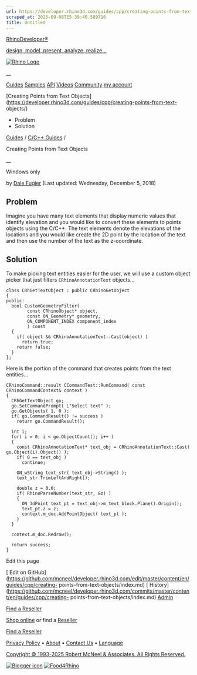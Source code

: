 ```yaml
---
url: https://developer.rhino3d.com/guides/cpp/creating-points-from-text-objects/
scraped_at: 2025-09-08T15:39:40.589716
title: Untitled
---
```


[RhinoDeveloper®](/)

[design, model, present, analyze, realize...](/)

[![Rhino Logo](https://developer.rhino3d.com/images/rhinodevlogo.png)](/)

__

[Guides](https://developer.rhino3d.com/guides)
[Samples](https://developer.rhino3d.com/samples)
[API](https://developer.rhino3d.com/api)
[Videos](https://developer.rhino3d.com/videos)
[Community](https://discourse.mcneel.com/c/rhino-developer) [my account
](https://www.rhino3d.com/my-account/ "Manage your account, licenses, and
teams")

[Creating Points from Text
Objects](https://developer.rhino3d.com/guides/cpp/creating-points-from-text-
objects/)

  * Problem
  * Solution

[Guides](https://developer.rhino3d.com/en/guides/) / [C/C++
Guides](https://developer.rhino3d.com/en/guides/cpp/) /

Creating Points from Text Objects

__

Windows only

by [Dale Fugier](https://discourse.mcneel.com/u/dale/) (Last updated:
Wednesday, December 5, 2018)

## Problem

Imagine you have many text elements that display numeric values that identify
elevation and you would like to convert these elements to points objects using
the C/C++. The text elements denote the elevations of the locations and you
would like create the 2D point by the location of the text and then use the
number of the text as the z-coordinate.

## Solution

To make picking text entities easier for the user, we will use a custom object
picker that just filters `CRhinoAnnotationText` objects…

    
    
    class CRhGetTextObject : public CRhinoGetObject
    {
    public:
      bool CustomGeometryFilter(
            const CRhinoObject* object,
            const ON_Geometry* geometry,
            ON_COMPONENT_INDEX component_index
            ) const
      {
        if( object && CRhinoAnnotationText::Cast(object) )
          return true;
        return false;
      }
    };
    

Here is the portion of the command that creates points from the text entities…

    
    
    CRhinoCommand::result CCommandTest::RunCommand( const CRhinoCommandContext& context )
    {
      CRhGetTextObject go;
      go.SetCommandPrompt( L"Select text" );
      go.GetObjects( 1, 0 );
      if( go.CommandResult() != success )
        return go.CommandResult();
    
      int i;
      for( i = 0; i < go.ObjectCount(); i++ )
      {
        const CRhinoAnnotationText* text_obj = CRhinoAnnotationText::Cast( go.Object(i).Object() );
        if( 0 == text_obj )
          continue;
    
        ON_wString text_str( text_obj->String() );
        text_str.TrimLeftAndRight();
    
        double z = 0.0;
        if( RhinoParseNumber(text_str, &z) )
        {
          ON_3dPoint text_pt = text_obj->m_text_block.Plane().Origin();
          text_pt.z = z;
          context.m_doc.AddPointObject( text_pt );
        }
      }
    
      context.m_doc.Redraw();
    
      return success;
    }
    

Edit this page

[ Edit on
GitHub](https://github.com/mcneel/developer.rhino3d.com/edit/master/content/en/guides/cpp/creating-
points-from-text-objects/index.md) [
History](https://github.com/mcneel/developer.rhino3d.com/commits/master/content/en/guides/cpp/creating-
points-from-text-objects/index.md) [
Admin](https://developer.rhino3d.com/admin)

[Find a Reseller](https://www.rhino3d.com/sales)

[Shop online](https://www.rhino3d.com/store) or find a
[Reseller](https://www.rhino3d.com/sales)

[Find a Reseller](https://www.rhino3d.com/sales)

[Privacy Policy](https://www.rhino3d.com/privacy) •
[About](https://www.rhino3d.com/mcneel/about) • [Contact
Us](https://www.rhino3d.com/mcneel/contact) • [
Language](https://www.rhino3d.com/language "Change to a different region or
language")

[Copyright © 1993-2025 Robert McNeel & Associates. All Rights
Reserved.](https://www.rhino3d.com/mcneel/about)

[](https://www.facebook.com/McNeelRhinoceros/)
[](https://twitter.com/bobmcneel) [](https://www.linkedin.com/groups/75313/)
[](https://www.youtube.com/user/RhinoGuide/videos) [](https://vimeo.com/rhino)
[![Blogger
icon](https://developer.rhino3d.com/images/blogger.svg)](http://blog.rhino3d.com/)
[![Food4Rhino](https://developer.rhino3d.com/images/f4r_icon_01.svg)](https://www.food4rhino.com)

